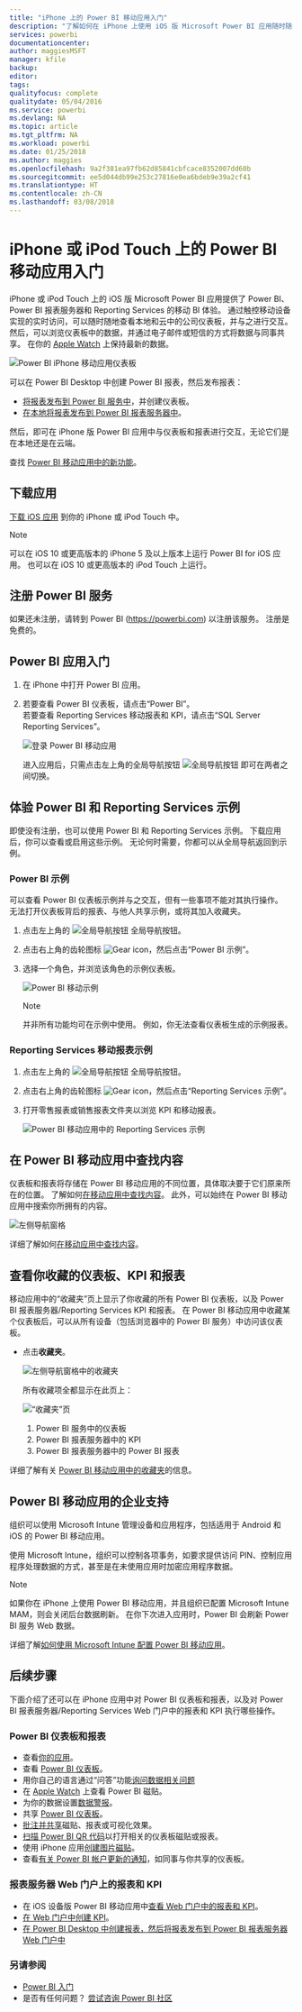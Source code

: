 ```yaml
---
title: "iPhone 上的 Power BI 移动应用入门"
description: "了解如何在 iPhone 上使用 iOS 版 Microsoft Power BI 应用随时随地通过移动设备访问本地和云中的业务信息。"
services: powerbi
documentationcenter: 
author: maggiesMSFT
manager: kfile
backup: 
editor: 
tags: 
qualityfocus: complete
qualitydate: 05/04/2016
ms.service: powerbi
ms.devlang: NA
ms.topic: article
ms.tgt_pltfrm: NA
ms.workload: powerbi
ms.date: 01/25/2018
ms.author: maggies
ms.openlocfilehash: 9a2f381ea97fb62d85841cbfcace8352007dd60b
ms.sourcegitcommit: ee5d044db99e253c27816e0ea6bdeb9e39a2cf41
ms.translationtype: HT
ms.contentlocale: zh-CN
ms.lasthandoff: 03/08/2018
---
```

# <a name="get-started-with-the-power-bi-mobile-app-on-an-iphone-or-ipod-touch"></a>iPhone 或 iPod Touch 上的 Power BI 移动应用入门
iPhone 或 iPod Touch 上的 iOS 版 Microsoft Power BI 应用提供了 Power BI、Power BI 报表服务器和 Reporting Services 的移动 BI 体验。 通过触控移动设备实现的实时访问，可以随时随地查看本地和云中的公司仪表板，并与之进行交互。 然后，可以浏览仪表板中的数据，并通过电子邮件或短信的方式将数据与同事共享。 在你的 [Apple Watch](mobile-apple-watch.md) 上保持最新的数据。  

![Power BI iPhone 移动应用仪表板](media/mobile-iphone-app-get-started/power-bi-mobile-get-started-dash.png)

可以在 Power BI Desktop 中创建 Power BI 报表，然后发布报表：

* [将报表发布到 Power BI 服务中](service-get-started.md)，并创建仪表板。
* [在本地将报表发布到 Power BI 报表服务器中](report-server/quickstart-create-powerbi-report.md)。

然后，即可在 iPhone 版 Power BI 应用中与仪表板和报表进行交互，无论它们是在本地还是在云端。

查找 [Power BI 移动应用中的新功能](mobile-whats-new-in-the-mobile-apps.md)。

## <a name="download-the-app"></a>下载应用
[下载 iOS 应用](http://go.microsoft.com/fwlink/?LinkId=522062 "从 Apple App Store 下载 iPhone 应用") 到你的 iPhone 或 iPod Touch 中。

> [!NOTE]
> 可以在 iOS 10 或更高版本的 iPhone 5 及以上版本上运行 Power BI for iOS 应用。 也可以在 iOS 10 或更高版本的 iPod Touch 上运行。
> 
> 

## <a name="sign-up-for-the-power-bi-service"></a>注册 Power BI 服务
如果还未注册，请转到 Power BI (https://powerbi.com) 以注册该服务。 注册是免费的。

## <a name="get-started-with-the-power-bi-app"></a>Power BI 应用入门
1. 在 iPhone 中打开 Power BI 应用。
2. 若要查看 Power BI 仪表板，请点击“Power BI”。  
   若要查看 Reporting Services 移动报表和 KPI，请点击“SQL Server Reporting Services”。
   
   ![登录 Power BI 移动应用](media/mobile-iphone-app-get-started/power-bi-connect-to-login.png)
   
   进入应用后，只需点击左上角的全局导航按钮 ![全局导航按钮 ](media/mobile-iphone-app-get-started/power-bi-iphone-global-nav-button.png) 即可在两者之间切换。 

## <a name="try-the-power-bi-and-reporting-services-samples"></a>体验 Power BI 和 Reporting Services 示例
即使没有注册，也可以使用 Power BI 和 Reporting Services 示例。 下载应用后，你可以查看或启用这些示例。 无论何时需要，你都可以从全局导航返回到示例。

### <a name="power-bi-samples"></a>Power BI 示例
可以查看 Power BI 仪表板示例并与之交互，但有一些事项不能对其执行操作。 无法打开仪表板背后的报表、与他人共享示例，或将其加入收藏夹。

1. 点击左上角的 ![全局导航按钮 ](media/mobile-iphone-app-get-started/power-bi-iphone-global-nav-button.png) 全局导航按钮。
2. 点击右上角的齿轮图标 ![Gear icon](media/mobile-iphone-app-get-started/power-bi-ios-gear-icon.png)，然后点击“Power BI 示例”。
3. 选择一个角色，并浏览该角色的示例仪表板。  
   
   ![Power BI 移动示例](media/mobile-iphone-app-get-started/power-bi-iphone-powerbi-samples.png)
   
   > [!NOTE]
   > 并非所有功能均可在示例中使用。 例如，你无法查看仪表板生成的示例报表。 
   > 
   > 

### <a name="reporting-services-mobile-report-samples"></a>Reporting Services 移动报表示例
1. 点击左上角的 ![全局导航按钮 ](media/mobile-iphone-app-get-started/power-bi-iphone-global-nav-button.png) 全局导航按钮。
2. 点击右上角的齿轮图标 ![Gear icon](media/mobile-iphone-app-get-started/power-bi-ios-gear-icon.png)，然后点击“Reporting Services 示例”。
3. 打开零售报表或销售报表文件夹以浏览 KPI 和移动报表。
   
   ![Power BI 移动应用中的 Reporting Services 示例](media/mobile-iphone-app-get-started/power-bi-iphone-ssrs-samples.png)

## <a name="find-your-content-in-the-power-bi-mobile-apps"></a>在 Power BI 移动应用中查找内容
仪表板和报表将存储在 Power BI 移动应用的不同位置，具体取决要于它们原来所在的位置。 了解如何[在移动应用中查找内容](mobile-apps-find-content-mobile-devices.md)。 此外，可以始终在 Power BI 移动应用中搜索你所拥有的内容。 

![左侧导航窗格](media/mobile-iphone-app-get-started/power-bi-iphone-left-nav.png)

详细了解如何[在移动应用中查找内容](mobile-apps-find-content-mobile-devices.md)。

## <a name="view-your-favorite-dashboards-kpis-and-reports"></a>查看你收藏的仪表板、KPI 和报表
移动应用中的“收藏夹”页上显示了你收藏的所有 Power BI 仪表板，以及 Power BI 报表服务器/Reporting Services KPI 和报表。 在 Power BI 移动应用中收藏某个仪表板后，可以从所有设备（包括浏览器中的 Power BI 服务）中访问该仪表板。 

* 点击**收藏夹**。
  
   ![左侧导航窗格中的收藏夹](media/mobile-iphone-app-get-started/power-bi-iphone-favorites-nav.png)
  
   所有收藏项全都显示在此页上：
  
   ![“收藏夹”页](media/mobile-iphone-app-get-started/power-bi-iphone-faves-report-server-number-callouts.png)
  
  1. Power BI 服务中的仪表板
  2. Power BI 报表服务器中的 KPI
  3. Power BI 报表服务器中的 Power BI 报表

详细了解有关 [Power BI 移动应用中的收藏夹](mobile-apps-favorites.md)的信息。

## <a name="enterprise-support-for-the-power-bi-mobile-apps"></a>Power BI 移动应用的企业支持
组织可以使用 Microsoft Intune 管理设备和应用程序，包括适用于 Android 和 iOS 的 Power BI 移动应用。

使用 Microsoft Intune，组织可以控制各项事务，如要求提供访问 PIN、控制应用程序处理数据的方式，甚至是在未使用应用时加密应用程序数据。

> [!NOTE]
> 如果你在 iPhone 上使用 Power BI 移动应用，并且组织已配置 Microsoft Intune MAM，则会关闭后台数据刷新。 在你下次进入应用时，Power BI 会刷新 Power BI 服务 Web 数据。
> 
> 

详细了解[如何使用 Microsoft Intune 配置 Power BI 移动应用](service-admin-mobile-intune.md)。 

## <a name="next-steps"></a>后续步骤
下面介绍了还可以在 iPhone 应用中对 Power BI 仪表板和报表，以及对 Power BI 报表服务器/Reporting Services Web 门户中的报表和 KPI 执行哪些操作。

### <a name="power-bi-dashboards-and-reports"></a>Power BI 仪表板和报表
* 查看[你的应用](service-install-use-apps.md)。
* 查看 [Power BI 仪表板](mobile-apps-view-dashboard.md)。
* 用你自己的语言通过“问答”功能[询问数据相关问题](mobile-apps-ios-qna.md)
* 在 [Apple Watch](mobile-apple-watch.md) 上查看 Power BI 磁贴。
* 为你的数据设置[数据警报](mobile-set-data-alerts-in-the-mobile-apps.md)。
* 共享 [Power BI 仪表板](mobile-share-dashboard-from-the-mobile-apps.md)。
* [批注并共享](mobile-annotate-and-share-a-tile-from-the-mobile-apps.md)磁贴、报表或可视化效果。
* [扫描 Power BI QR 代码](mobile-apps-qr-code.md)以打开相关的仪表板磁贴或报表。
* 使用 iPhone 应用[创建图片磁贴](mobile-iphone-app-get-started.md)。
* 查看[有关 Power BI 帐户更新的通知](mobile-apps-notification-center.md)，如同事与你共享的仪表板。

### <a name="reports-and-kpis-on-the-report-server-web-portals"></a>报表服务器 Web 门户上的报表和 KPI
* 在 iOS 设备版 Power BI 移动应用中[查看 Web 门户中的报表和 KPI](mobile-app-ssrs-kpis-mobile-on-premises-reports.md)。
* [在 Web 门户中创建 KPI](https://docs.microsoft.com/sql/reporting-services/working-with-kpis-in-reporting-services)。
* [在 Power BI Desktop 中创建报表，然后将报表发布到 Power BI 报表服务器 Web 门户中](report-server/quickstart-create-powerbi-report.md)

### <a name="see-also"></a>另请参阅
* [Power BI 入门](service-get-started.md)
* 是否有任何问题？ [尝试咨询 Power BI 社区](http://community.powerbi.com/)


